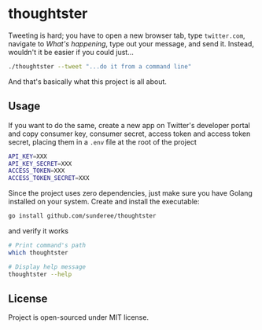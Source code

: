 # thoughtster

Tweeting is hard; you have to open a new browser tab, type `twitter.com`, navigate to _What's happening_, type out your message, and send it. Instead, wouldn't it be easier if you could just...

```bash
./thoughtster --tweet "...do it from a command line"
```

And that's basically what this project is all about.

## Usage

If you want to do the same, create a new app on Twitter's developer portal and copy consumer key, consumer secret, access token and access token secret, placing them in a `.env` file at the root of the project

```bash
API_KEY=XXX
API_KEY_SECRET=XXX
ACCESS_TOKEN=XXX
ACCESS_TOKEN_SECRET=XXX
```

Since the project uses zero dependencies, just make sure you have Golang installed on your system. Create and install the executable:

```bash
go install github.com/sunderee/thoughtster
```

and verify it works

```bash
# Print command's path
which thoughtster

# Display help message
thoughtster --help
```

## License

Project is open-sourced under MIT license.
